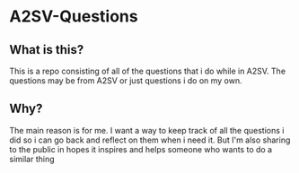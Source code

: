 ﻿# A2SV-Questions
## What is this?
This is a repo consisting of all of the questions that i do while in A2SV. The questions may be from A2SV or just questions i do on my own.
## Why?
The main reason is for me. I want a way to keep track of all the questions i did so i can go back and reflect on them when i need it. But I'm also sharing to the public in hopes it inspires and helps someone who wants to do a similar thing
